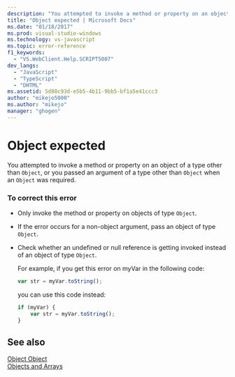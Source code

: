 ```yaml
---
description: "You attempted to invoke a method or property on an object of a type other than Object, or you passed an argument of a type other than Object when an Object was required."
title: "Object expected | Microsoft Docs"
ms.date: "01/18/2017"
ms.prod: visual-studio-windows
ms.technology: vs-javascript
ms.topic: error-reference
f1_keywords: 
  - "VS.WebClient.Help.SCRIPT5007"
dev_langs: 
  - "JavaScript"
  - "TypeScript"
  - "DHTML"
ms.assetid: 5d88c93d-e5b5-4b11-9bb5-bf1a5e41ccc3
author: "mikejo5000"
ms.author: "mikejo"
manager: "ghogen"
---
```

# Object expected
You attempted to invoke a method or property on an object of a type other than `Object`, or you passed an argument of a type other than `Object` when an `Object` was required.  
  
### To correct this error  
  
- Only invoke the method or property on objects of type `Object`.  
  
- If the error occurs for a non-object argument, pass an object of type `Object`.  
  
- Check whether an undefined or null reference is getting invoked instead of an object of type `Object`.  
  
     For example, if you get this error on myVar in the following code:  
  
    ```JavaScript  
    var str = myVar.toString();  
    ```  
  
     you can use this code instead:  
  
    ```JavaScript  
    if (myVar) {  
        var str = myVar.toString();  
    }  
    ```  
  
## See also  
 [Object Object](https://developer.mozilla.org/docs/Web/JavaScript/Reference/Global_Objects/Object)   
 [Objects and Arrays](https://developer.mozilla.org/docs/Learn/JavaScript/Objects)
